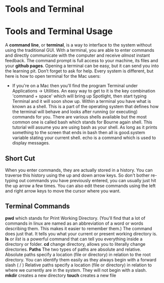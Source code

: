 # Tools and Terminal
# Tools and Terminal Usage

A **command line**, or **terminal**, is a way to interface to the system without using the traditional GUI. With a terminal, you are able to enter commands and directly communicate with the computer and receive *almost* instant feedback.
The command prompt is full access to your machine, its files and your **github pages**.
Opening a terminal can be easy, but it can send you into the learning pit. Don’t forget to ask for help. Every system is different, but here is how to open terminal for the Mac users:
* If you're on a Mac then you'll find the program Terminal under Applications -> Utilities. An easy way to get to it is the key combination 'command + space' which will bring up Spotlight, then start typing Terminal and it will soon show up.
Within a terminal you have what is known as a shell. This is a part of the operating system that defines how the terminal will behave and looks after running (or executing) commands for you. There are various shells available but the most common one is called bash which stands for Bourne again shell. This tutorial will assume you are using bash as your shell. As long as it prints something to the screen that ends in bash then all is good.system variable stating your current shell. echo is a command which is used to display messages.
## Short Cut
When you enter commands, they are actually stored in a history. You can traverse this history using the up and down arrow keys. So don't bother re-typing out commands you have previously entered, you can usually just hit the up arrow a few times. You can also edit these commands using the left and right arrow keys to move the cursor where you want.
## Terminal Commands
**pwd** which stands for Print Working Directory. (You'll find that a lot of commands in linux are named as an abbreviation of a word or words describing them. This makes it easier to remember them.) The command does just that. It tells you what your current or present working directory is.
**ls** or *list* is a powerful command that can tell you everything inside a directory or folder.
**cd** change directory, allows you to literally change directories.
**Paths**  The two types of paths are absolute and relative.
Absolute paths specify a location (file or directory) in relation to the root directory. You can identify them easily as they always begin with a forward slash ( / )
Relative paths specify a location (file or directory) in relation to where we currently are in the system. They will not begin with a slash.
**mkdir** creates a new directory
**touch** creates a new file

